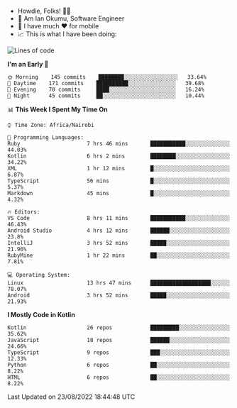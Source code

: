 
* Howdie, Folks! 👋🤓
* 🤪 Am Ian Okumu, Software Engineer
* 📱 I have much ❤️ for mobile
* 📈 This is what I have been doing:
  
<!-- <a href="https://otsembo.github.io/OtsemboPortfolio/" style="margin-right:.5%; margin-top=.5%;">
  <img align="center" src="https://github-readme-stats.vercel.app/api/top-langs/?username=otsembo&layout=compact" />
</a> -->

<!--START_SECTION:waka-->
![Lines of code](https://img.shields.io/badge/From%20Hello%20World%20I%27ve%20Written-697%20Thousand%20lines%20of%20code-blue)

**I'm an Early 🐤** 

```text
🌞 Morning    145 commits    ████████░░░░░░░░░░░░░░░░░   33.64% 
🌆 Daytime    171 commits    ██████████░░░░░░░░░░░░░░░   39.68% 
🌃 Evening    70 commits     ████░░░░░░░░░░░░░░░░░░░░░   16.24% 
🌙 Night      45 commits     ██░░░░░░░░░░░░░░░░░░░░░░░   10.44%

```


📊 **This Week I Spent My Time On** 

```text
⌚︎ Time Zone: Africa/Nairobi

💬 Programming Languages: 
Ruby                     7 hrs 46 mins       ███████████░░░░░░░░░░░░░░   44.03% 
Kotlin                   6 hrs 2 mins        ████████░░░░░░░░░░░░░░░░░   34.22% 
XML                      1 hr 12 mins        █░░░░░░░░░░░░░░░░░░░░░░░░   6.87% 
TypeScript               56 mins             █░░░░░░░░░░░░░░░░░░░░░░░░   5.37% 
Markdown                 45 mins             █░░░░░░░░░░░░░░░░░░░░░░░░   4.32%

🔥 Editors: 
VS Code                  8 hrs 11 mins       ███████████░░░░░░░░░░░░░░   46.43% 
Android Studio           4 hrs 12 mins       ██████░░░░░░░░░░░░░░░░░░░   23.8% 
IntelliJ                 3 hrs 52 mins       █████░░░░░░░░░░░░░░░░░░░░   21.96% 
RubyMine                 1 hr 22 mins        ██░░░░░░░░░░░░░░░░░░░░░░░   7.81%

💻 Operating System: 
Linux                    13 hrs 47 mins      ███████████████████░░░░░░   78.07% 
Android                  3 hrs 52 mins       █████░░░░░░░░░░░░░░░░░░░░   21.93%

```

**I Mostly Code in Kotlin** 

```text
Kotlin                   26 repos            █████████░░░░░░░░░░░░░░░░   35.62% 
JavaScript               18 repos            ██████░░░░░░░░░░░░░░░░░░░   24.66% 
TypeScript               9 repos             ███░░░░░░░░░░░░░░░░░░░░░░   12.33% 
Python                   6 repos             ██░░░░░░░░░░░░░░░░░░░░░░░   8.22% 
HTML                     6 repos             ██░░░░░░░░░░░░░░░░░░░░░░░   8.22%

```



 Last Updated on 23/08/2022 18:44:48 UTC
<!--END_SECTION:waka-->

<br />
<br />
<br />
<br />
<br />
  
  </div>
<!---
otsembo/otsembo is a ✨ special ✨ repository because its `README.md` (this file) appears on your GitHub profile.
You can click the Preview link to take a look at your changes.
--->
